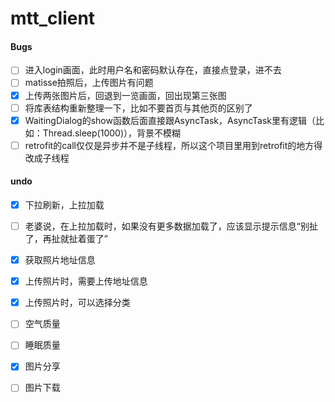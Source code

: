 # mtt_client

#### Bugs
- [ ] 进入login画面，此时用户名和密码默认存在，直接点登录，进不去
- [ ] matisse拍照后，上传图片有问题
- [x] 上传两张图片后，回退到一览画面，回出现第三张图
- [ ] 将库表结构重新整理一下，比如不要首页与其他页的区别了
- [x] WaitingDialog的show函数后面直接跟AsyncTask，AsyncTask里有逻辑（比如：Thread.sleep(1000)），背景不模糊
- [ ] retrofit的call仅仅是异步并不是子线程，所以这个项目里用到retrofit的地方得改成子线程

#### undo
- [x] 下拉刷新，上拉加载
- [ ] 老婆说，在上拉加载时，如果没有更多数据加载了，应该显示提示信息“别扯了，再扯就扯着蛋了”
- [x] 获取照片地址信息
- [x] 上传照片时，需要上传地址信息
- [x] 上传照片时，可以选择分类
- [ ] 空气质量
- [ ] 睡眠质量
- [x] 图片分享
- [ ] 图片下载

